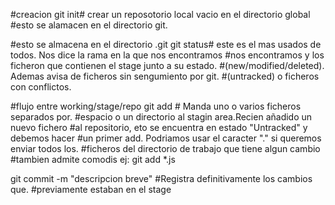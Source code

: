 #creacion
git init# crear un reposotorio local vacio en el directorio global
#esto se alamacen en el directorio git.

 #esto se almacena en el directorio .git
 git status# este es el mas usados de todos. Nos dice la  rama en la que nos encontramos 
 #nos encontramos y los ficheron que contienen el stage junto a su estado.
 #(new/modified/deleted). Ademas avisa de ficheros sin sengumiento por git.
 #(untracked) o ficheros con conflictos.

 #flujo entre working/stage/repo
git add <lista de ficheros> # Manda uno o varios ficheros separados por.
#espacio o un directorio al stagin area.Recien añadido un nuevo fichero
#al repositorio, eto se encuentra en estado "Untracked" y debemos hacer
#un primer add. Podriamos usar el caracter "." si queremos enviar todos los.
#ficheros del directorio de trabajo que tiene algun cambio
#tambien admite comodis ej: git add *.js

git commit -m "descripcion breve" #Registra definitivamente los cambios que.
#previamente estaban en el stage